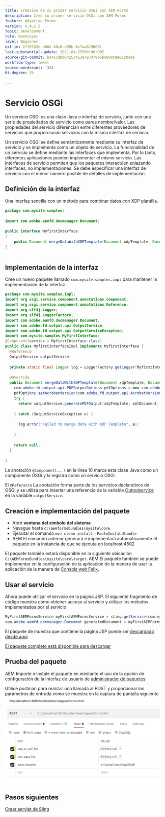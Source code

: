 ```yaml
---
title: Creación de su primer servicio OSGi con AEM Forms
description: Cree su primer servicio OSGi con AEM Forms
feature: Adaptive Forms
version: 6.4,6.5
topic: Development
role: Developer
level: Beginner
exl-id: 2f15782e-b60d-40c6-b95b-6c7aa8290691
last-substantial-update: 2021-04-23T00:00:00Z
source-git-commit: bd41cd9d64253413e793479b5ba900c8e01c0eab
workflow-type: tm+mt
source-wordcount: '354'
ht-degree: 3%

---
```


# Servicio OSGi

Un servicio OSGi es una clase Java o interfaz de servicio, junto con una serie de propiedades de servicio como pares nombre/valor. Las propiedades del servicio diferencian entre diferentes proveedores de servicios que proporcionan servicios con la misma interfaz de servicio.

Un servicio OSGi se define semánticamente mediante su interfaz de servicio y se implementa como un objeto de servicio. La funcionalidad de un servicio se define mediante las interfaces que implementa. Por lo tanto, diferentes aplicaciones pueden implementar el mismo servicio. Las interfaces de servicio permiten que los paquetes interactúen enlazando interfaces, no implementaciones. Se debe especificar una interfaz de servicio con el menor número posible de detalles de implementación.

## Definición de la interfaz

Una interfaz sencilla con un método para combinar datos con <span class="x x-first x-last">XDP</span> plantilla.

```java
package com.mysite.samples;

import com.adobe.aemfd.docmanager.Document;

public interface MyfirstInterface
{
    public Document mergeDataWithXDPTemplate(Document xdpTemplate, Document xmlDocument);
}
 
```

## Implementación de la interfaz

Cree un nuevo paquete llamado `com.mysite.samples.impl` para mantener la implementación de la interfaz.

```java
package com.mysite.samples.impl;
import org.osgi.service.component.annotations.Component;
import org.osgi.service.component.annotations.Reference;
import org.slf4j.Logger;
import org.slf4j.LoggerFactory;
import com.adobe.aemfd.docmanager.Document;
import com.adobe.fd.output.api.OutputService;
import com.adobe.fd.output.api.OutputServiceException;
import com.mysite.samples.MyfirstInterface;
@Component(service = MyfirstInterface.class)
public class MyfirstInterfaceImpl implements MyfirstInterface {
  @Reference
  OutputService outputService;

  private static final Logger log = LoggerFactory.getLogger(MyfirstInterfaceImpl.class);

  @Override
  public Document mergeDataWithXDPTemplate(Document xdpTemplate, Document xmlDocument) {
    com.adobe.fd.output.api.PDFOutputOptions pdfOptions = new com.adobe.fd.output.api.PDFOutputOptions();
    pdfOptions.setAcrobatVersion(com.adobe.fd.output.api.AcrobatVersion.Acrobat_11);
    try {
      return outputService.generatePDFOutput(xdpTemplate, xmlDocument, pdfOptions);

    } catch (OutputServiceException e) {

      log.error("Failed to merge data with XDP Template", e);

    }

    return null;
  }

}
```

La anotación `@Component(...)` en la línea 10 marca esta clase Java como un componente OSGi y la registra como un servicio OSGi.

El `@Reference` La anotación forma parte de los servicios declarativos de OSGi y se utiliza para insertar una referencia de la variable [Outputservice](https://helpx.adobe.com/experience-manager/6-5/forms/javadocs/index.html?com/adobe/fd/output/api/OutputService.html) en la variable `outputService`.


## Creación e implementación del paquete

* Abrir **ventana del símbolo del sistema**
* Navegue hasta `c:\aemformsbundles\mysite\core`
* Ejecutar el comando `mvn clean install -PautoInstallBundle`
* AEM El comando anterior generará e implementará automáticamente el paquete en la instancia de que se ejecuta en localhost:4502

El paquete también estará disponible en la siguiente ubicación `C:\AEMFormsBundles\mysite\core\target`. AEM El paquete también se puede implementar en la configuración de la aplicación de la manera de usar la aplicación de la manera de [Consola web Felix.](http://localhost:4502/system/console/bundles)

## Usar el servicio

Ahora puede utilizar el servicio en la página JSP. El siguiente fragmento de código muestra cómo obtener acceso al servicio y utilizar los métodos implementados por el servicio

```java
MyFirstAEMFormsService myFirstAEMFormsService = sling.getService(com.mysite.samples.MyFirstAEMFormsService.class);
com.adobe.aemfd.docmanager.Document generatedDocument = myFirstAEMFormsService.mergeDataWithXDPTemplate(xdp_or_pdf_template,xmlDocument);
```

El paquete de muestra que contiene la página JSP puede ser [descargado desde aquí](assets/learning_aem_forms.zip)

[El paquete completo está disponible para descargar](assets/mysite.core-1.0.0-SNAPSHOT.jar)

## Prueba del paquete

AEM Importe e instale el paquete en mediante el uso de la opción de configuración de la interfaz de usuario de [administrador de paquetes](http://localhost:4502/crx/packmgr/index.jsp)

Utilice postman para realizar una llamada al POST y proporcionar los parámetros de entrada como se muestra en la captura de pantalla siguiente
![cartero](assets/test-service-postman.JPG)

## Pasos siguientes

[Crear servlet de Sling](./create-servlet.md)

